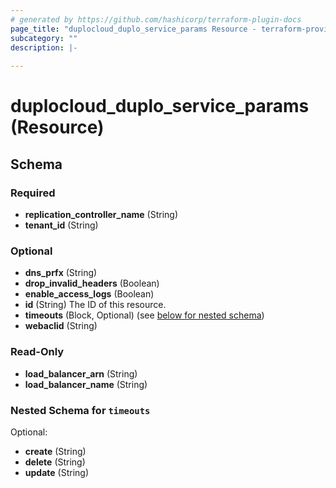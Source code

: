 ```yaml
---
# generated by https://github.com/hashicorp/terraform-plugin-docs
page_title: "duplocloud_duplo_service_params Resource - terraform-provider-duplocloud"
subcategory: ""
description: |-
  
---
```


# duplocloud_duplo_service_params (Resource)





<!-- schema generated by tfplugindocs -->
## Schema

### Required

- **replication_controller_name** (String)
- **tenant_id** (String)

### Optional

- **dns_prfx** (String)
- **drop_invalid_headers** (Boolean)
- **enable_access_logs** (Boolean)
- **id** (String) The ID of this resource.
- **timeouts** (Block, Optional) (see [below for nested schema](#nestedblock--timeouts))
- **webaclid** (String)

### Read-Only

- **load_balancer_arn** (String)
- **load_balancer_name** (String)

<a id="nestedblock--timeouts"></a>
### Nested Schema for `timeouts`

Optional:

- **create** (String)
- **delete** (String)
- **update** (String)


